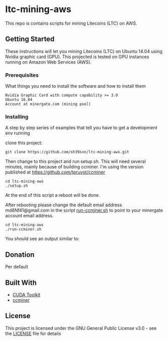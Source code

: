 # ltc-mining-aws
This repo is contains scripts for mining Litecoins (LTC) on AWS.

## Getting Started

These instructions will let you mining Litecoins (LTC) on Ubuntu 14.04 using Nvidia graphic card (GPU).
This projected is tested on GPU instances running on Amazon Web Services (AWS).


### Prerequisites

What things you need to install the software and how to install them

```
Nvidia Graphic Card with compute capability >= 3.0
Ubuntu 16.04
Account at minergate.com (mining pool)
```

### Installing

A step by step series of examples that tell you have to get a development env running

clone this project:

```
git clone https://github.com/sh39sxn/ltc-mining-aws.git
```

Then change to this project and run setup.sh. This will need several minutes, mainly because of building ccminer. I'm using the version published at https://github.com/tpruvot/ccminer


```
cd ltc-mining-aws
./setup.sh
```

At the end of this script a reboot will be done.

After rebooting please change the default email address <span>md8Nf41</span>@gmail.com in the script [run-ccminer.sh](run-ccminer.sh) to point to your minergate account email address.

```
cd ltc-mining-aws
./run-ccminer.sh
```

You should see an output similar to:



## Donation

Per default 

## Built With

* [CUDA Toolkit](https://developer.nvidia.com/cuda-toolkit-archive)
* [ccminer](https://github.com/tpruvot/ccminer)


## License

This project is licensed under the GNU General Public License v3.0 - see the [LICENSE](LICENSE) file for details
